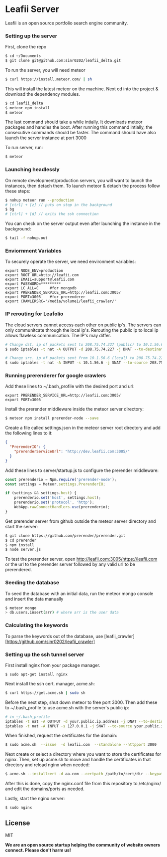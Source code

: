 # Leafii Server

Leafii is an open source portfolio search engine community.

### Setting up the server

First, clone the repo

```sh
$ cd ~/Documents
$ git clone git@github.com:sinr0202/leafii_delta.git
```
To run the server, you will need meteor

```sh
$ curl https://install.meteor.com/ | sh
```

This will install the latest meteor on the machine. Next cd into the project & download the dependency modules.

```sh
$ cd leafii_delta
$ meteor npm install
$ meteor
```

The last command should take a while intially. It downloads meteor packages and handles the boot. After running this command intially, the consecutive commands should be faster. The command should have also launch the server instance at port 3000

To run server, run:

```sh
$ meteor
```

### Launching headlessly

On remote development/production servers, you will want to launch the instances, then detach them. To launch meteor & detach the process follow these steps:

```sh
$ nohup meteor run --production
# [ctrl] + [z] // puts on stop in the background
$ bg
# [ctrl] + [d] // exits the ssh connection
```

You can check on the server output even after launching the instance in the background:

```sh
$ tail -f nohup.out
```

### Enviornment Variables

To securely operate the server, we need environment variables:
```
export NODE_ENV=production
export ROOT_URL=http://leafii.com
export EMAIL=support@leafii.com
export PASSWORD=*********
export LC_ALL=C     #for mongodb
export PRERENDER_SERVICE_URL=http://leafii.com:3005/
export PORT=3005    #for prerenderer
export CRAWLERSRC='/media/volume1/leafii_crawler/'
```

### IP rerouting for Leafolio

The cloud servers cannot access each other on public ip's. The servers can only communitcate through the local ip's. Rerouting the public ip to local ip allows flawless communication. The IP's may differ.

```sh
# Change dst. ip of packets sent to 208.75.74.227 (public) to 10.1.56.6 (local)
$ sudo iptables -t nat -A OUTPUT -d 208.75.74.227 -j DNAT --to-destination 10.1.56.6

# Change src. ip of packets sent from 10.1.56.6 (local) to 208.75.74.227 (public)
$ sudo iptables -t nat -A INPUT -s 10.1.56.6 -j SNAT --to-source 208.75.74.227
```

### Running prerenderer for google crawlers

Add these lines to ~/.bash_profile with the desired port and url:

```
export PRERENDER_SERVICE_URL=http://leafii.com:3005/
export PORT=3005
```

Install the prerender middleware inside the meteor server directory:

```sh
$ meteor npm install prerender-node --save
```

Create a file called settings.json in the meteor server root directory and add the following lines to it:

```json
{
  "PrerenderIO": {
    "prerenderServiceUrl": "http://dev.leafii.com:3005/"
  }
}
```

Add these lines to server/startup.js to configure the prerender middleware:

```js
const prerenderio = Npm.require('prerender-node');
const settings = Meteor.settings.PrerenderIO;

if (settings && settings.host) {
    prerenderio.set('host', settings.host);
    prerenderio.set('protocol', 'http');
    WebApp.rawConnectHandlers.use(prerenderio);
}
```

Get prerender server from github outside the meteor server directory and start the server:

```sh
$ git clone https://github.com/prerender/prerender.git
$ cd prerender
$ npm install
$ node server.js
```

To test the prerender server, open http://leafii.com:3005/https://leafii.com or the url to the prerender server followed by any valid url to be prerendered.


### Seeding the database

To seed the database with an initial data, run the meteor mongo console and insert the data manually

```sh
$ meteor mongo
> db.users.insert(arr) # where arr is the user data
```

### Calculating the keywords

To parse the keywords out of the database, use [leafii_crawler][https://github.com/sinr0202/leafii_crawler]

### Setting up the ssh tunnel server

First install nginx from your package manager.

```
$ sudo apt-get install nginx
```

Next install the ssh cert. manager, acme.sh:

```sh
$ curl https://get.acme.sh | sudo sh
```

Before the next step, shut down meteor to free port 3000. Then add these to ~/.bash_profile to use acme.sh with the server's public ip:

```sh
# in ~/.bash_profile
iptables -t nat -A OUTPUT -d your.public.ip.address -j DNAT --to-destination 127.0.0.1
iptables -t nat -A INPUT -s 127.0.0.1 -j SNAT --to-source your.public.ip.address
```

When finished, request the certificates for the domain:

```sh
$ sudo acme.sh  --issue  -d leafii.com  --standalone --httpport 3000
```

Next create or select a directory where you want to store the certificates for nginx. Then, set up acme.sh to move and handle the certificates in that directory and reload nginx when needed:

```sh
$ acme.sh --installcert -d aa.com --certpath /path/to/cert/dir --keypath /path/to/cert/dir --capath /path/to/cert/dir --fullchainpath /path/to/cert/dir --reloadcmd  "sudo nginx -s reload"
```

After this is done, copy the nginx.conf file from this repository to /etc/nginx/ and edit the domains/ports as needed.

Lastly, start the nginx server:

```sh
$ sudo nginx
```

License
----
MIT

**We are an open source startup helping the community of website owners connect. Please don't harm us!**
